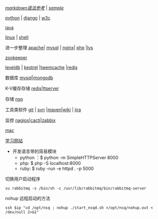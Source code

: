 *[markdown语法参考](markdown)*  |  *[sample](samplemarkdown)*


[python](python)  | [django](django) | [w3c](w3c)

[java](java)

[linux](linux) | [shell](shell)

进一步整理
[apache](apache)| [mysql](mysql) | [nginx](nginx)| [php](php) |[lvs](lvs)

[zookeeper](zookeeper) 

[leveldb](leveldb) | [kestrel](kestrel) |[twemcache](twemcache) |[redis](redis)

数据库
[mysql](mysql)|[mongodb](mongodb)

K-V缓存存储
[redis](redis)|[ttserver](ttserver)

存储
[nsq](nsq)

工具类软件
[git](git) | [svn](svn) |[maven](maven)|[wiki](wiki) | [jira](jira) 

监控
[nagios](nagios)|[cacti](cacit)|[zabbix](zabbix)

[mac](mac)


[学习网站](studyurl)


- 开发语言带的简易模块
    - python ：$ python -m SimpleHTTPServer 8000
    - php: $ php -S localhost:8000
    - ruby: $ ruby -run -e httpd . -p 5000

切换用户启动程序

`su rabbitmq -s /bin/sh -c /usr/lib/rabbitmq/bin/rabbitmq-server`

nohup  远程启动的方法

`ssh $ip "cd /opt/nsq ; nohup ./start_nsqd.sh >/opt/nsq/nohup.out < /dev/null 2>&1"`
